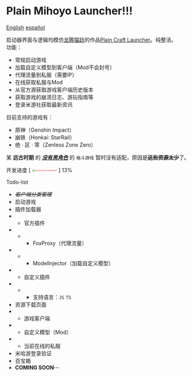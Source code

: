 # Plain Mihoyo Launcher!!!
[English](/README.localized/README.uk-en.md)
[español](/README.localized/README.es-es.md)

启动器界面与逻辑均模仿[龙腾猫跃](https://afdian.net/a/LTCat)的作品[Plain Craft Launcher](https://afdian.net/p/0164034c016c11ebafcb52540025c377)。纯整活。  
功能：
- 常规启动游戏
- 加载自定义模型到客户端（Mod不会封号）
- 代理流量到私服（需要IP）
- 在线获取私服与Mod
- 从官方源获取游戏客户端历史版本
- 获取游戏的崩溃日志、游玩指南等
- 登录米游社获取最新资讯

目前支持的游戏有：
- 原神（Genshin Impact）
- 崩铁（Honkai: StarRail）
- 绝 · 区 · 零（Zenless Zone Zero）

某 **远古时期** 的 <u>_**没有男角色**_</u> 的 `格斗游戏` 暂时没有适配，原因是<s>**这些资源太少**</s>了。

开发进度 [ <span style="color:green">=</span><span style="color:red">---------</span> ] 13%

Todo-list
- <s>*客户端分类管理*</s>
- 启动游戏
- 插件加载器
- - 官方插件
- - - FoxProxy（代理流量）
- - - ModelInjector（加载自定义模型）
- - 自定义插件
- - - 支持语言：`JS` `TS`
- 资源下载页面
- - 游戏客户端
- - 自定义模型（Mod）
- - 当前在线的私服
- 米哈游登录验证
- 百宝箱
- **COMING SOON···**
